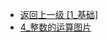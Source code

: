- [返回上一级 [1_基础]](后端/JavaNote/2_Java(书栈)/2_快速入门/1_基础/)
- [4_整数的运算图片](后端/JavaNote/2_Java(书栈)/2_快速入门/1_基础/4_整数的运算图片/)
